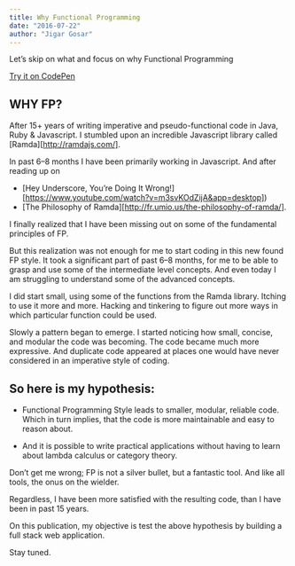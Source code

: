 ```yaml
---
title: Why Functional Programming
date: "2016-07-22"
author: "Jigar Gosar"
---
```


Let’s skip on what and focus on why Functional Programming

[Try it on CodePen](codepen://fp-ex-01)

## WHY FP?

After 15+ years of writing imperative and pseudo-functional code in Java, Ruby & Javascript. I stumbled upon an incredible Javascript library called [Ramda][http://ramdajs.com/].

In past 6–8 months I have been primarily working in Javascript. And after reading up on

* [Hey Underscore, You’re Doing It Wrong!][https://www.youtube.com/watch?v=m3svKOdZijA&app=desktop])
* [The Philosophy of Ramda][http://fr.umio.us/the-philosophy-of-ramda/].


I finally realized that I have been missing out on some of the fundamental principles of FP.

But this realization was not enough for me to start coding in this new found FP style. It took a significant part of past 6–8 months, for me to be able to grasp and use some of the intermediate level concepts. And even today I am struggling to understand some of the advanced concepts.

I did start small, using some of the functions from the Ramda library. Itching to use it more and more. Hacking and tinkering to figure out more ways in which particular function could be used.

Slowly a pattern began to emerge. I started noticing how small, concise, and modular the code was becoming. The code became much more expressive. And duplicate code appeared at places one would have never considered in an imperative style of coding.

## So here is my hypothesis:

* Functional Programming Style leads to smaller, modular, reliable code. Which in turn implies, that the code is more maintainable and easy to reason about.

* And it is possible to write practical applications without having to learn about lambda calculus or category theory.

Don’t get me wrong; FP is not a silver bullet, but a fantastic tool. And like all tools, the onus on the wielder.

Regardless, I have been more satisfied with the resulting code, than I have been in past 15 years.

On this publication, my objective is test the above hypothesis by building a full stack web application.

Stay tuned.
